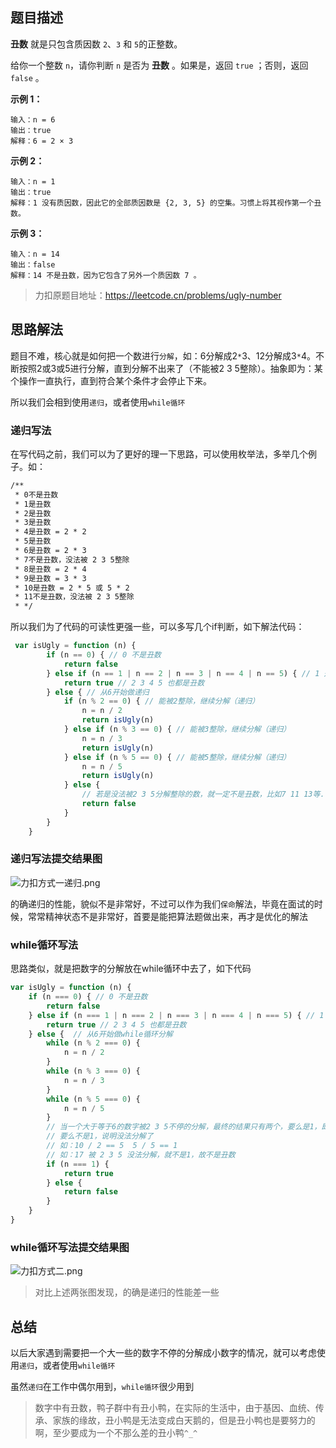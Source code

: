 ## 题目描述

**丑数** 就是只包含质因数 `2`、`3` 和 `5`的正整数。

给你一个整数 `n`，请你判断 `n` 是否为 **丑数** 。如果是，返回 `true` ；否则，返回 `false` 。

**示例 1：**

```
输入：n = 6
输出：true
解释：6 = 2 × 3
```

**示例 2：**

```
输入：n = 1
输出：true
解释：1 没有质因数，因此它的全部质因数是 {2, 3, 5} 的空集。习惯上将其视作第一个丑数。
```

**示例 3：**

```
输入：n = 14
输出：false
解释：14 不是丑数，因为它包含了另外一个质因数 7 。
```

> 力扣原题目地址：<https://leetcode.cn/problems/ugly-number>

## 思路解法

题目不难，核心就是如何把一个数进行`分解`，如：6分解成2`*`3、12分解成3`*`4。不断按照2或3或5进行分解，直到分解不出来了（不能被2 3 5整除）。抽象即为：某个操作一直执行，直到符合某个条件才会停止下来。

所以我们会相到使用`递归`，或者使用`while循环`

### 递归写法

在写代码之前，我们可以为了更好的理一下思路，可以使用枚举法，多举几个例子。如：

```html
/**
 * 0不是丑数
 * 1是丑数
 * 2是丑数
 * 3是丑数
 * 4是丑数 = 2 * 2
 * 5是丑数
 * 6是丑数 = 2 * 3
 * 7不是丑数，没法被 2 3 5整除
 * 8是丑数 = 2 * 4
 * 9是丑数 = 3 * 3
 * 10是丑数 = 2 * 5 或 5 * 2
 * 11不是丑数，没法被 2 3 5整除
 * */
```

所以我们为了代码的可读性更强一些，可以多写几个if判断，如下解法代码：

```js
 var isUgly = function (n) {
        if (n == 0) { // 0 不是丑数
            return false
        } else if (n == 1 | n == 2 | n == 3 | n == 4 | n == 5) { // 1 是第一个丑数
            return true // 2 3 4 5 也都是丑数
        } else { // 从6开始做递归
            if (n % 2 == 0) { // 能被2整除，继续分解（递归）
                n = n / 2
                return isUgly(n)
            } else if (n % 3 == 0) { // 能被3整除，继续分解（递归）
                n = n / 3
                return isUgly(n)
            } else if (n % 5 == 0) { // 能被5整除，继续分解（递归）
                n = n / 5
                return isUgly(n)
            } else {
                // 若是没法被2 3 5分解整除的数，就一定不是丑数，比如7 11 13等...
                return false
            }
        }
    }
```

### 递归写法提交结果图

![力扣方式一递归.png](https://p6-juejin.byteimg.com/tos-cn-i-k3u1fbpfcp/7f7e28e552b2436c8b61c1fc3298c9bf~tplv-k3u1fbpfcp-watermark.image?)

的确递归的性能，貌似不是非常好，不过可以作为我们`保命`解法，毕竟在面试的时候，常常精神状态不是非常好，首要是能把算法题做出来，再才是优化的解法

### while循环写法

思路类似，就是把数字的分解放在while循环中去了，如下代码

```js
var isUgly = function (n) {
    if (n === 0) { // 0 不是丑数
        return false
    } else if (n === 1 | n === 2 | n === 3 | n === 4 | n === 5) { // 1 是第一个丑数
        return true // 2 3 4 5 也都是丑数
    } else {  // 从6开始做while循环分解
        while (n % 2 === 0) {
            n = n / 2
        }
        while (n % 3 === 0) {
            n = n / 3
        }
        while (n % 5 === 0) {
            n = n / 5
        }
        // 当一个大于等于6的数字被2 3 5不停的分解，最终的结果只有两个，要么是1，即分解到头了
        // 要么不是1，说明没法分解了
        // 如：10 / 2 == 5  5 / 5 == 1
        // 如：17 被 2 3 5 没法分解，就不是1，故不是丑数
        if (n === 1) {
            return true
        } else {
            return false
        }
    }
}
```

### while循环写法提交结果图

![力扣方式二.png](https://p1-juejin.byteimg.com/tos-cn-i-k3u1fbpfcp/346b56d446514815a90c6fd599c978c2~tplv-k3u1fbpfcp-watermark.image?)

> 对比上述两张图发现，的确是递归的性能差一些

## 总结

以后大家遇到需要把一个大一些的数字不停的分解成小数字的情况，就可以考虑使用`递归`，或者使用`while循环`

虽然`递归`在工作中偶尔用到，`while循环`很少用到

> 数字中有丑数，鸭子群中有丑小鸭，在实际的生活中，由于基因、血统、传承、家族的缘故，丑小鸭是无法变成白天鹅的，但是丑小鸭也是要努力的啊，至少要成为一个不那么差的丑小鸭`^_^`